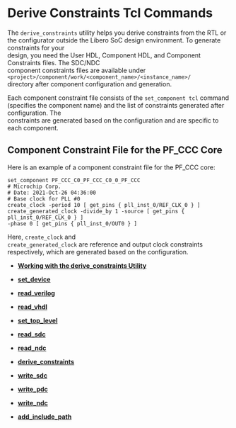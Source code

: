 # Derive Constraints Tcl Commands

The `derive_constraints` utility helps you derive constraints from the RTL or<br /> the configurator outside the Libero SoC design environment. To generate constraints for your<br /> design, you need the User HDL, Component HDL, and Component Constraints files. The SDC/NDC<br /> component constraints files are available under<br /> `<project>/component/work/<component_name>/<instance_name>/`<br /> directory after component configuration and generation.

Each component constraint file consists of the `set_component tcl` command<br /> \(specifies the component name\) and the list of constraints generated after configuration. The<br /> constraints are generated based on the configuration and are specific to each component.

## Component Constraint File for the PF\_CCC Core

Here is an example of a component constraint file for the PF\_CCC core:<br />

```
set_component PF_CCC_C0_PF_CCC_C0_0_PF_CCC
# Microchip Corp.
# Date: 2021-Oct-26 04:36:00
# Base clock for PLL #0
create_clock -period 10 [ get_pins { pll_inst_0/REF_CLK_0 } ]
create_generated_clock -divide_by 1 -source [ get_pins { pll_inst_0/REF_CLK_0 } ] 
-phase 0 [ get_pins { pll_inst_0/OUT0 } ]
```

Here, `create_clock` and<br /> `create_generated_clock` are reference and output clock constraints<br /> respectively, which are generated based on the configuration.

-   **[Working with the derive\_constraints Utility](GUID-E3B8F7D6-F5DB-4B9C-BADD-8A299A8946BD.md)**  

-   **[set\_device](GUID-39C65B3D-C691-4828-B683-6BF6124A3D64.md)**  

-   **[read\_verilog](GUID-A6B878AC-8A09-4A07-9F0F-8F56A93ACC4B.md)**  

-   **[read\_vhdl](GUID-5A4AFED5-32F0-457C-B56A-82A66D7E56EB.md)**  

-   **[set\_top\_level](GUID-F75EEF2F-7038-4A76-A731-9C5C3E42926E.md)**  

-   **[read\_sdc](GUID-A294DA39-50AC-498B-8247-BBB2D2C3EAAE.md)**  

-   **[read\_ndc](GUID-65B669F6-2223-4F29-A83C-8C9CD0036EB2.md)**  

-   **[derive\_constraints](GUID-D8E94959-76E9-4271-97BF-B64A72DF17C1.md)**  

-   **[write\_sdc](GUID-EF3BF9B5-94C1-4645-9554-4393735F9B29.md)**  

-   **[write\_pdc](GUID-AC49E0C6-E7D0-4500-B3A7-DF56585FD7EE.md)**  

-   **[write\_ndc](GUID-399EF5CE-68B7-4742-B3E0-DAAF4768D37B.md)**  

-   **[add\_include\_path](GUID-39A8B4B7-B61B-40C6-A32F-BEB54CF08FA8.md)**  


